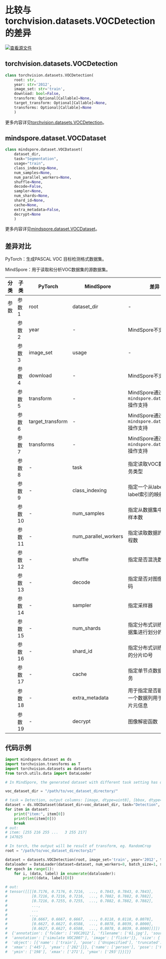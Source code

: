 # 比较与torchvision.datasets.VOCDetection的差异

[![查看源文件](https://mindspore-website.obs.cn-north-4.myhuaweicloud.com/website-images/r2.1/resource/_static/logo_source.png)](https://gitee.com/mindspore/docs/blob/r2.1/docs/mindspore/source_zh_cn/note/api_mapping/pytorch_diff/VOCDetection.md)

## torchvision.datasets.VOCDetection

```python
class torchvision.datasets.VOCDetection(
    root: str,
    year: str='2012',
    image_set: str='train',
    download: bool=False,
    transform: Optional[Callable]=None,
    target_transform: Optional[Callable]=None,
    transforms: Optional[Callable]=None
    )
```

更多内容详见[torchvision.datasets.VOCDetection](https://pytorch.org/vision/0.9/datasets.html#torchvision.datasets.VOCDetection)。

## mindspore.dataset.VOCDataset

```python
class mindspore.dataset.VOCDataset(
    dataset_dir,
    task="Segmentation",
    usage="train",
    class_indexing=None,
    num_samples=None,
    num_parallel_workers=None,
    shuffle=None,
    decode=False,
    sampler=None,
    num_shards=None,
    shard_id=None,
    cache=None,
    extra_metadata=False,
    decrypt=None
    )
```

更多内容详见[mindspore.dataset.VOCDataset](https://mindspore.cn/docs/zh-CN/r2.1/api_python/dataset/mindspore.dataset.VOCDataset.html#mindspore.dataset.VOCDataset)。

## 差异对比

PyTorch：生成PASCAL VOC 目标检测格式数据集。

MindSpore：用于读取和分析VOC数据集的源数据集。

| 分类 | 子类 |PyTorch | MindSpore | 差异 |
| --- | ---   | ---   | ---        |---  |
|参数 | 参数1 | root    | dataset_dir    | - |
|     | 参数2 | year      | -    | MindSpore不支持 |
|     | 参数3 | image_set      | usage  |- |
|     | 参数4 | download      | -    | MindSpore不支持 |
|     | 参数5 | transform    | -   | MindSpore通过 `mindspore.dataset.map` 操作支持 |
|     | 参数6 | target_transform    | -   | MindSpore通过 `mindspore.dataset.map` 操作支持 |
|     | 参数7 | transforms    | -   | MindSpore通过 `mindspore.dataset.map` 操作支持 |
|     | 参数8 | -      | task  | 指定读取VOC数据的任务类型 |
|     | 参数9 | -      | class_indexing  | 指定一个从label名称到label索引的映射 |
|     | 参数10 | -    | num_samples | 指定从数据集中读取的样本数 |
|     | 参数11 | -    | num_parallel_workers | 指定读取数据的工作线程数 |
|     | 参数12 | -    | shuffle  | 指定是否混洗数据集 |
|     | 参数13 | -    | decode | 指定是否对图像进行解码 |
|     | 参数14 | -    | sampler  | 指定采样器 |
|     | 参数15 | -    | num_shards | 指定分布式训练时将数据集进行划分的分片数 |
|     | 参数16 | -    | shard_id | 指定分布式训练时使用的分片ID号 |
|     | 参数17 | -    | cache | 指定单节点数据缓存服务 |
|     | 参数18 | -    | extra_metadata | 用于指定是否额外输出一个数据列用于表示图片元信息 |
|     | 参数19 | -    | decrypt | 图像解密函数 |

## 代码示例

```python
import mindspore.dataset as ds
import torchvision.transforms as T
import torchvision.datasets as datasets
from torch.utils.data import DataLoader

# In MindSpore, the generated dataset with different task setting has different output columns.

voc_dataset_dir = "/path/to/voc_dataset_directory/"

# task = Detection, output columns: [image, dtype=uint8], [bbox, dtype=float32], [label, dtype=uint32], [difficult, dtype=uint32], [truncate, dtype=uint32].
dataset = ds.VOCDataset(dataset_dir=voc_dataset_dir, task="Detection", usage="train")
for item in dataset:
    print("item:", item[0])
    print(len(item[0]))
    break
# out:
# item: [255 216 255 ...   3 255 217]
# 147025

# In torch, the output will be result of transform, eg. RandomCrop
root = "/path/to/voc_dataset_directory2/"

dataset = datasets.VOCDetection(root, image_set='train', year='2012', transform=T.ToTensor())
dataloader = DataLoader(dataset=dataset, num_workers=8, batch_size=1, shuffle=True)
for epoch in range(1):
    for i, (data, label) in enumerate(dataloader):
        print((data, label)[0])

# out:
# tensor([[[[0.7176, 0.7176, 0.7216,  ..., 0.7843, 0.7843, 0.7843],
#           [0.7216, 0.7216, 0.7216,  ..., 0.7882, 0.7882, 0.7882],
#           [0.7216, 0.7255, 0.7255,  ..., 0.7882, 0.7882, 0.7882],
#           ...,
#           ...
#          ...,
#           [0.6667, 0.6667, 0.6667,  ..., 0.8118, 0.8118, 0.8078],
#           [0.6627, 0.6627, 0.6588,  ..., 0.8078, 0.8039, 0.8000],
#           [0.6627, 0.6627, 0.6588,  ..., 0.8078, 0.8039, 0.8000]]]])
#  {'annotation': {'folder': ['VOC2012'], 'filename': ['61.jpg'], 'source': {'database': ['simulate VOC2007 Database'],
#  'annotation': ['simulate VOC2007'], 'image': ['flickr']}, 'size': {'width': ['500'], 'height': ['333'], 'depth': ['3']}, 'segmented': ['1'],
#  'object': [{'name': ['train'], 'pose': ['Unspecified'], 'truncated': ['0'], 'difficult': ['0'], 'bndbox': {'xmin': ['252'], 'ymin': ['42'],
#  'xmax': ['445'], 'ymax': ['282']}}, {'name': ['person'], 'pose': ['Frontal'], 'truncated': ['0'], 'difficult': ['0'], 'bndbox': {'xmin': ['204'],
#  'ymin': ['198'], 'xmax': ['271'], 'ymax': ['293']}}]}}
```
